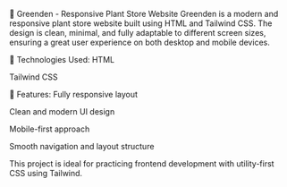 🌿 Greenden - Responsive Plant Store Website
Greenden is a modern and responsive plant store website built using HTML and Tailwind CSS. The design is clean, minimal, and fully adaptable to different screen sizes, ensuring a great user experience on both desktop and mobile devices.

🔧 Technologies Used:
HTML

Tailwind CSS

📱 Features:
Fully responsive layout

Clean and modern UI design

Mobile-first approach

Smooth navigation and layout structure

This project is ideal for practicing frontend development with utility-first CSS using Tailwind.

